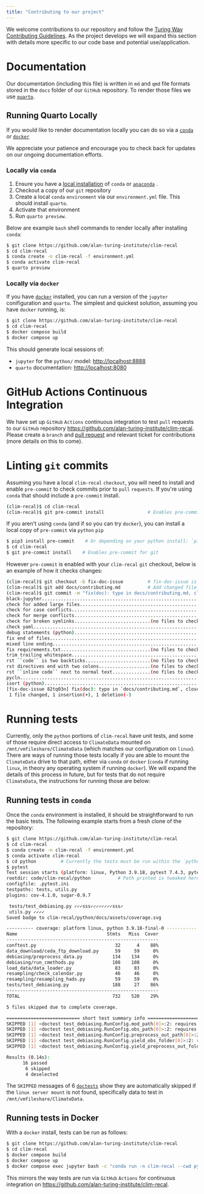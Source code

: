 ```yaml
---
title: "Contributing to our project"
---
```


We welcome contributions to our repository and follow the [Turing Way Contributing Guidelines](https://github.com/the-turing-way/the-turing-way/blob/main/CONTRIBUTING.md). As the project develops we will expand this section with details more specific to our code base and potential use/application.

# Documentation

Our documentation (including this file) is written in `md` and `qmd` file formats stored in the `docs` folder of our `GitHub` repository. To render those files we use [`quarto`](https://quarto.org).

## Running Quarto Locally

If you would like to render documentation locally you can do so via a [`conda`](https://docs.conda.io) or [`docker`](https://docker.com)

We appreciate your patience and encourage you to check back for updates on our ongoing documentation efforts.

### Locally via `conda`

1. Ensure you have a [local installation](https://conda.io/projects/conda/en/latest/user-guide/install/index.html) of `conda` or [`anaconda`](https://www.anaconda.com/download) .
1. Checkout a copy of our `git` repository
1. Create a local `conda` `environment` via our `environment.yml` file. This should install `quarto`.
1. Activate that environment
1. Run `quarto preview`.

Below are example `bash` shell commands to render locally after installing `conda`:

```sh
$ git clone https://github.com/alan-turing-institute/clim-recal
$ cd clim-recal
$ conda create -n clim-recal -f environment.yml
$ conda activate clim-recal
$ quarto preview
```

### Locally via `docker`

If you have [`docker`](docker.com) installed, you can run a version of the `jupyter` conifiguration and `quarto`. The simplest and quickest solution, assuming you have `docker` running, is:

```sh
$ git clone https://github.com/alan-turing-institute/clim-recal
$ cd clim-recal
$ docker compose build
$ docker compose up
```

This should generate local sessions of:

- `jupyter` for the `python/` model: <http://localhost:8888>
- `quarto` documentation: <http://localhost:8080>

# GitHub Actions Continuous Integration

We have set up `GitHub` `Actions` continuous integration to test `pull` requests to our `GitHub` repository <https://github.com/alan-turing-institute/clim-recal>. Please create a `branch` and [pull request](https://docs.github.com/en/pull-requests/collaborating-with-pull-requests/proposing-changes-to-your-work-with-pull-requests/creating-a-pull-request) and relevant ticket for contributions (more details on this to come).

# Linting `git` commits

Assuming you have a local `clim-recal` `checkout`, you will need to install and enable `pre-commit` to check commits prior to `pull` `requests`. If you're using `conda` that should include a `pre-commit` install.

```sh
(clim-recal)$ cd clim-recal
(clim-recal)$ git pre-commit install                # Enables pre-commit for git
```

If you aren't using `conda` (and if so you can try `docker`), you can install a local copy of `pre-commit` via `python` `pip`

```sh
$ pip3 install pre-commit    # Or depending on your python install: `pip install pre-commit`
$ cd clim-recal
$ git pre-commit install    # Enables pre-commit for git
```

However `pre-commit` is enabled with your `clim-recal` `git` checkout, below is an example of how it checks changes:

```sh
(clim-recal)$ git checkout -b fix-doc-issue         # fix-doc-issue is new branch name
(clim-recal)$ git add docs/contributing.md          # Add changed file
(clim-recal)$ git commit -m "fix(doc): typo in docs/contributing.md, closes #99"  # Reference the issue addressed
black-jupyter............................................................Passed
check for added large files..............................................Passed
check for case conflicts.................................................Passed
check for merge conflicts................................................Passed
check for broken symlinks............................(no files to check)Skipped
check yaml...............................................................Passed
debug statements (python)................................................Passed
fix end of files.........................................................Passed
mixed line ending........................................................Passed
fix requirements.txt.................................(no files to check)Skipped
trim trailing whitespace.................................................Passed
rst ``code`` is two backticks........................(no files to check)Skipped
rst directives end with two colons...................(no files to check)Skipped
rst ``inline code`` next to normal text..............(no files to check)Skipped
pycln....................................................................Passed
isort (python)...........................................................Passed
[fix-doc-issue 82tq03n] fix(doc): typo in `docs/contributing.md`, closes #99
 1 file changed, 1 insertion(+), 1 deletion(-)
```

# Running tests

Currently, only the `python` portions of `clim-recal` have unit tests, and some of those require direct access to `ClimateData` mounted on `/mnt/vmfileshare/ClimateData` (which matches our configuration on `linux`). There are ways of running those tests locally if you are able to mount the `ClimateData` drive to that path, either via `conda` or `docker` (`conda` if running `linux`, in theory any operating system if running `docker`). We will expand the details of this process in future, but for tests that do not require `ClimateData`, the instructions for running those are below:

## Running tests in `conda`

Once the `conda` environment is installed, it should be straightforward to run the basic tests. The following example starts from a fresh clone of the repository:

```sh
$ git clone https://github.com/alan-turing-institute/clim-recal
$ cd clim-recal
$ conda create -n clim-recal -f environment.yml
$ conda activate clim-recal
$ cd python         # Currently the tests must be run within the `python` folder
$ pytest
Test session starts (platform: linux, Python 3.9.18, pytest 7.4.3, pytest-sugar 0.9.7)
rootdir: code/clim-recal/python          # Path printed is tweaked here for convenience
configfile: .pytest.ini
testpaths: tests, utils.py
plugins: cov-4.1.0, sugar-0.9.7

 tests/test_debiasing.py ✓✓✓sss✓✓✓✓✓✓✓✓sss✓                                  82% ████████▎
 utils.py ✓✓✓✓                                                              100% ██████████
Saved badge to clim-recal/python/docs/assets/coverage.svg

---------- coverage: platform linux, python 3.9.18-final-0 -----------
Name                                 Stmts   Miss  Cover
--------------------------------------------------------
conftest.py                             32      4    88%
data_download/ceda_ftp_download.py      59     59     0%
debiasing/preprocess_data.py           134    134     0%
debiasing/run_cmethods.py              108    108     0%
load_data/data_loader.py                83     83     0%
resampling/check_calendar.py            46     46     0%
resampling/resampling_hads.py           59     59     0%
tests/test_debiasing.py                188     27    86%
--------------------------------------------------------
TOTAL                                  732    520    29%

5 files skipped due to complete coverage.

=========================== short test summary info ============================
SKIPPED [1] <doctest test_debiasing.RunConfig.mod_path[0]>:2: requires linux server mount paths
SKIPPED [1] <doctest test_debiasing.RunConfig.obs_path[0]>:2: requires linux server mount paths
SKIPPED [1] <doctest test_debiasing.RunConfig.preprocess_out_path[0]>:2: requires linux server mount paths
SKIPPED [1] <doctest test_debiasing.RunConfig.yield_obs_folder[0]>:2: requires linux server mount paths
SKIPPED [1] <doctest test_debiasing.RunConfig.yield_preprocess_out_folder[0]>:2: requires linux server mount paths

Results (0.14s):
      16 passed
       6 skipped
       4 deselected
```

The `SKIPPED` messages of 6 [`doctests`](https://docs.python.org/3/library/doctest.html) show they are automatically skipped if the `linux server mount` is not found, specifically data to test in `/mnt/vmfileshare/ClimateData`.

## Running tests in Docker

With a `docker` install, tests can be run as follows:

```sh
$ git clone https://github.com/alan-turing-institute/clim-recal
$ cd clim-recal
$ docker compose build
$ docker compose up
$ docker compose exec jupyter bash -c "conda run -n clim-recal --cwd python pytest"
```

This mirrors the way tests are run via `GitHub` `Actions` for continuous integration on <https://github.com/alan-turing-institute/clim-recal>.
